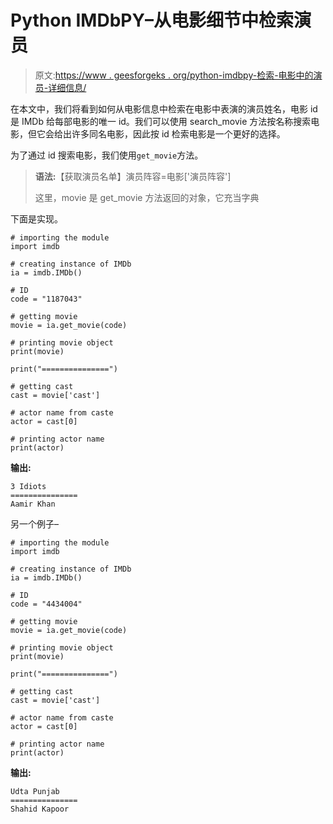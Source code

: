 # Python IMDbPY–从电影细节中检索演员

> 原文:[https://www . geesforgeks . org/python-imdbpy-检索-电影中的演员-详细信息/](https://www.geeksforgeeks.org/python-imdbpy-retrieving-actor-from-the-movie-details/)

在本文中，我们将看到如何从电影信息中检索在电影中表演的演员姓名，电影 id 是 IMDb 给每部电影的唯一 id。我们可以使用 search_movie 方法按名称搜索电影，但它会给出许多同名电影，因此按 id 检索电影是一个更好的选择。

为了通过 id 搜索电影，我们使用`get_movie`方法。

> **语法:**【获取演员名单】演员阵容=电影['演员阵容']
> 
> 这里，movie 是 get_movie 方法返回的对象，它充当字典

下面是实现。

```
# importing the module
import imdb

# creating instance of IMDb
ia = imdb.IMDb()

# ID
code = "1187043"

# getting movie
movie = ia.get_movie(code)

# printing movie object
print(movie)

print("===============")

# getting cast
cast = movie['cast']

# actor name from caste
actor = cast[0]

# printing actor name
print(actor)
```

**输出:**

```
3 Idiots
===============
Aamir Khan
```

另一个例子–

```
# importing the module
import imdb

# creating instance of IMDb
ia = imdb.IMDb()

# ID
code = "4434004"

# getting movie
movie = ia.get_movie(code)

# printing movie object
print(movie)

print("===============")

# getting cast
cast = movie['cast']

# actor name from caste
actor = cast[0]

# printing actor name
print(actor)
```

**输出:**

```
Udta Punjab
===============
Shahid Kapoor
```